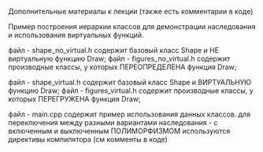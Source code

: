 Дополнительные материалы к лекции
(также есть комментарии в коде)

Пример построения иерархии классов для демонстрации наследования
и использования виртуальных функций.

файл - shape_no_virtual.h
содержит базовый класс Shape и НЕ виртуальную функцию Draw;
файл - figures_no_virtual.h
содержит производные классы, у которых ПЕРЕОПРЕДЕЛЕНА функция Draw;

файл - shape_virtual.h
содержит базовый класс Shape и ВИРТУАЛЬНУЮ функцию Draw;
файл - figures_virtual.h
содержит производные классы, у которых ПЕРЕГРУЖЕНА функция Draw;

файл - main.cpp
содержит пример использования данных классов.
для переключения между разными вариантами наследования - с включенным
и выключенным ПОЛИМОРФИЗМОМ используются директивы компилятора (см комменты в коде)
